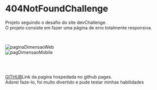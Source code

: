 # 404NotFoundChallenge
Projeto seguindo o desafio do site devChallenge.<br>
O projeto consiste em fazer uma página de erro totalmente responsiva.
<div class="images" style= "align-items:center;"><br>

![paginaDimensaoWeb](https://user-images.githubusercontent.com/105398204/172411499-e21573dd-5d04-4a08-bb58-a2968443f1da.png)
<br>
![pagDimensaoMobile](https://user-images.githubusercontent.com/105398204/172411896-5f56e11c-b8c1-44b5-868f-4f6f379e14e1.png)

<br><br></div>
[GITHUB](https://jerrayner.github.io/404NotFoundChallenge/)Link da pagina hospedada no github pages.<br>
Adorei faze-lo, foi muito divertido e pude testar minhas habilidades
